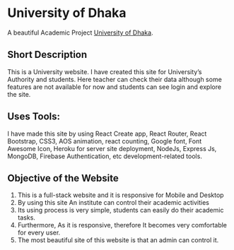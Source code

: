 # University of Dhaka

A beautiful Academic Project [University of Dhaka](https://university-of-dhaka-d0b9a.web.app/).

## Short Description

This is a University website. I have created this site for University’s Authority and students. Here teacher can check their data although some features are not available for now and students can see login and explore the site. 

## Uses Tools: 
I have made this site by using React Create app, React Router, React Bootstrap, CSS3, AOS animation, react counting, Google font, Font Awesome Icon, Heroku for server site deployment, NodeJs, Express Js, MongoDB, Firebase Authentication, etc development-related tools.

## Objective of the Website
1.	This is a full-stack website and it is responsive for Mobile and Desktop
2.	By using this site An institute can control their academic activities
3.	Its using process is very simple, students can easily do their academic tasks.
4.	Furthermore, As it is responsive, therefore It becomes very comfortable for every user.
5.	The most beautiful site of this website is that an admin can control it.
